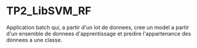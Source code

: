 # TP2_LibSVM_RF

Application batch qui, a partir d'un lot de donnees, cree un model a partir d'un ensemble de donnees d'apprentissage et predire l'appartenance des donnees a une classe.